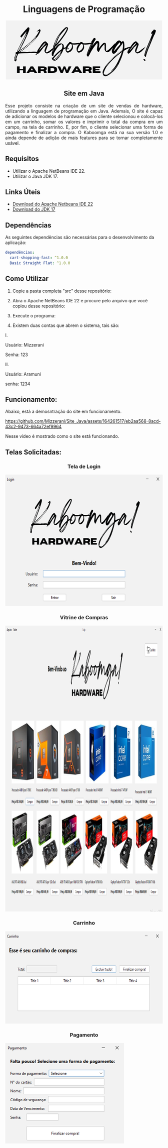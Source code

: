 <h1 align="center">Linguagens de Programação</h1>

<div align="center">
<img src="https://github.com/Mizzerani/Site_Java/blob/main/Imagens/Kaboomga!Hardware.png?raw=true"/>
</div>
    
<h2 align="center">Site em Java</h2> 

<div align="justify">
Esse projeto consiste na criação de um site de vendas de hardware, utilizando a linguagem de programação em Java. Ademais, O site é capaz de adicionar os modelos de hardware que o cliente selecionou e colocá-los em um carrinho, somar os valores e imprimir o total da compra em um campo, na tela de carrinho. E, por fim, o cliente selecionar uma forma de pagamento e finalizar a compra. O Kaboomga está na sua versão 1.0 e ainda depende de adição de mais features para se tornar completamente usável.
</div>

## Requisitos

- Utilizar o Apache NetBeans IDE 22.
- Utilizar o Java JDK 17.

## Links Úteis

- [Download do Apache Netbeans IDE 22](https://netbeans.apache.org/front/main/download/nb100/nb100/)
- [Download do JDK 17](https://www.oracle.com/br/java/technologies/downloads/#jdk17-windows)

## Dependências

As seguintes dependências são necessárias para o desenvolvimento da aplicação:

```yaml
dependências:
  cart-shopping-fast: ^1.0.0
  Basic Straight Flat: ^1.0.0
```

## Como Utilizar

1. Copie a pasta completa "src" desse repositório:

2. Abra o Apache NetBeans IDE 22 e procure pelo arquivo que você copiou desse repositório:

3. Execute o programa:

4. Existem duas contas que abrem o sistema, tais são:
<p>I.
  <p>Usuário: Mizzerani
  <p>Senha: 123

<p>II.
  <p>Usuário: Aramuni
  <p>senha: 1234

## Funcionamento:

<p> 
<p>Abaixo, está a demosntração do site em funcionamento.
<p> 
  
https://github.com/Mizzerani/Site_Java/assets/164261517/eb2aa568-8acd-43c2-9473-664a72ef9964
<p> Nesse vídeo é mostrado como o site está funcionando.
    
## Telas Solicitadas:
<h3 align="center">Tela de Login</h3>
<img alt="Login" width="651px" height="419px" src="https://github.com/Mizzerani/Site_Java/blob/main/Imagens/Login.png?raw=true"/>
<h3 align="center">Vitrine de Compras</h3>
<img alt="Vitrine" width="1681px" height="911px" src="https://github.com/Mizzerani/Site_Java/blob/main/Imagens/Vitrine.png?raw=true"/>
<h3 align="center">Carrinho</h3>
<img alt="Carrinho" width="621px" height="294px" src="https://github.com/Mizzerani/Site_Java/blob/main/Imagens/Carrinho.png?raw=true"/>
<h3 align="center">Pagamento</h3>
<img alt="Pagamento" width="380px" height="320px" src="https://github.com/Mizzerani/Site_Java/blob/main/Imagens/Pagamento.png?raw=true"/>
</div>
